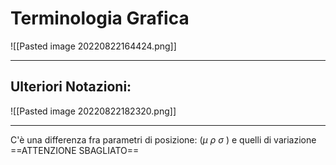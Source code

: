 # Terminologia Grafica 
![[Pasted image 20220822164424.png]]

---
## Ulteriori Notazioni: 
![[Pasted image 20220822182320.png]]

---



C'è una differenza fra parametri di posizione: ($\mu$ $\rho$ $\sigma$ ) 
e quelli di variazione ==ATTENZIONE SBAGLIATO==




